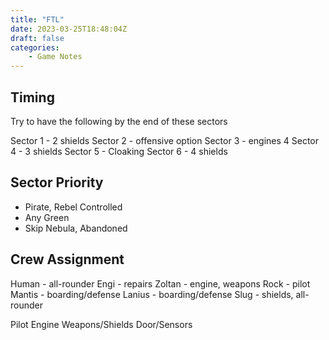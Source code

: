 ```yaml
---
title: "FTL"
date: 2023-03-25T18:48:04Z
draft: false
categories:
    - Game Notes
---
```


## Timing

Try to have the following by the end of these sectors

Sector 1 - 2 shields
Sector 2 - offensive option
Sector 3 - engines 4
Sector 4 - 3 shields
Sector 5 - Cloaking
Sector 6 - 4 shields

## Sector Priority
* Pirate, Rebel Controlled
* Any Green
* Skip Nebula, Abandoned

## Crew Assignment
Human - all-rounder
Engi - repairs
Zoltan - engine, weapons
Rock - pilot
Mantis - boarding/defense
Lanius - boarding/defense
Slug - shields, all-rounder

Pilot
Engine
Weapons/Shields
Door/Sensors
